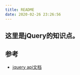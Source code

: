 ```yaml
---
title: README
date: 2020-02-26 23:26:56 
---
```


## 这里是jQuery的知识点。

## 参考

- [jquery api文档](http://jquery.cuishifeng.cn/jQuery.get.html)

